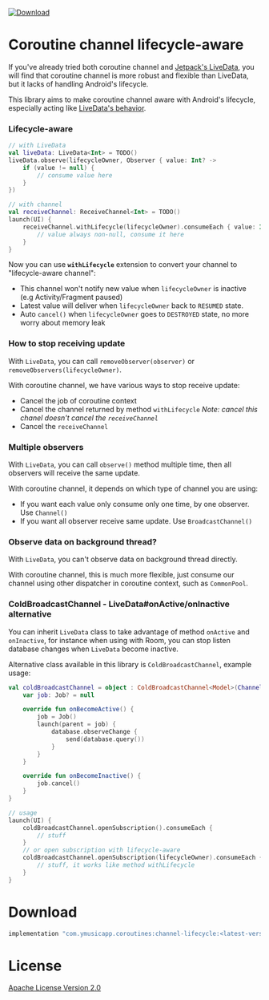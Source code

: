 [![Download](https://api.bintray.com/packages/khang-nt/maven/channel-lifecycle/images/download.svg)](https://bintray.com/khang-nt/maven/channel-lifecycle/_latestVersion)
# Coroutine channel lifecycle-aware
If you've already tried both coroutine channel and [Jetpack's LiveData](https://developer.android.com/jetpack/), you
will find that coroutine channel is more robust and flexible than LiveData, but it lacks of handling
Android's lifecycle.

This library aims to make coroutine channel aware with Android's lifecycle, especially acting like
[LiveData's behavior](https://developer.android.com/topic/libraries/architecture/livedata).

### Lifecycle-aware
```kotlin
// with LiveData
val liveData: LiveData<Int> = TODO()
liveData.observe(lifecycleOwner, Observer { value: Int? ->
    if (value != null) {
        // consume value here
    }
})

// with channel
val receiveChannel: ReceiveChannel<Int> = TODO()
launch(UI) {
    receiveChannel.withLifecycle(lifecycleOwner).consumeEach { value: Int ->
        // value always non-null, consume it here
    }
}
```

Now you can use **`withLifecycle`** extension to convert your channel to "lifecycle-aware channel":
  * This channel won't notify new value when `lifecycleOwner` is inactive (e.g Activity/Fragment paused)
  * Latest value will deliver when `lifecycleOwner` back to `RESUMED` state.
  * Auto `cancel()` when `lifecycleOwner` goes to `DESTROYED` state, no more worry about memory leak

### How to stop receiving update

With `LiveData`, you can call `removeObserver(observer)` or `removeObservers(lifecycleOwner)`.

With coroutine channel, we have various ways to stop receive update:
  * Cancel the job of coroutine context
  * Cancel the channel returned by method `withLifecycle`
    _Note: cancel this chanel doesn't cancel the `receiveChannel`_
  * Cancel the `receiveChannel`

### Multiple observers

With `LiveData`, you can call `observe()` method multiple time, then all observers will receive the same update.

With coroutine channel, it depends on which type of channel you are using:
  * If you want each value only consume only one time, by one observer. Use `Channel()`
  * If you want all observer receive same update. Use `BroadcastChannel()`

### Observe data on background thread?

With `LiveData`, you can't observe data on background thread directly.

With coroutine channel, this is much more flexible, just consume our channel using other dispatcher in coroutine context, such as `CommonPool`.

### ColdBroadcastChannel - LiveData#onActive/onInactive alternative

You can inherit `LiveData` class to take advantage of method `onActive` and `onInactive`, for instance when using with Room,
you can stop listen database changes when `LiveData` become inactive.

Alternative class available in this library is `ColdBroadcastChannel`, example usage:
```kotlin
val coldBroadcastChannel = object : ColdBroadcastChannel<Model>(Channel.CONFLATED) {
    var job: Job? = null

    override fun onBecomeActive() {
        job = Job()
        launch(parent = job) {
            database.observeChange {
                send(database.query())
            }
        }
    }

    override fun onBecomeInactive() {
        job.cancel()
    }
}

// usage
launch(UI) {
    coldBroadcastChannel.openSubscription().consumeEach {
        // stuff
    }
    // or open subscription with lifecycle-aware
    coldBroadcastChannel.openSubscription(lifecycleOwner).consumeEach {
        // stuff, it works like method withLifecycle
    }
}

```


# Download
```groovy
implementation "com.ymusicapp.coroutines:channel-lifecycle:<latest-version>"
```

# License
[Apache License Version 2.0](LICENSE)